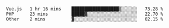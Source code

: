 <!--START_SECTION:waka-->

```text
Vue.js   1 hr 16 mins    ██████████████████▒░░░░░░   73.28 %
PHP      23 mins         █████▓░░░░░░░░░░░░░░░░░░░   22.70 %
Other    2 mins          ▓░░░░░░░░░░░░░░░░░░░░░░░░   02.15 %
```

<!--END_SECTION:waka-->
